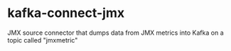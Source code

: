 # kafka-connect-jmx
JMX source connector that dumps data from JMX metrics into Kafka on a topic called "jmxmetric"
